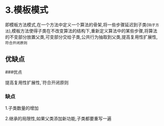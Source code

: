 # 3.模板模式

即模板方法模式,在一个方法中定义一个算法的骨架,将一些步骤延迟到子类(`钩子方法`),模板方法使得子类在不改变算法的结构下,重新定义算法中的某些步骤,将算法的不变部分放置父类,可变部分交给子类,公共行为抽取到父类,提高复用性扩展性,`符合开闭原则`



## 优缺点

###优点

提高复用性扩展性,`符合开闭原则



### 缺点

1.子类数量的增加

2.继承的局限性,如果父类添加新功能,子类都要重写一遍